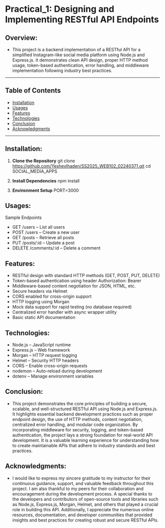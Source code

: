 #  Practical_1: Designing and Implementing RESTful API Endpoints

## Overview:

- This project is a backend implementation of a RESTful API for a simplified Instagram-like social media platform using Node.js and Express.js. It demonstrates clean API design, proper HTTP method usage, token-based authentication, error handling, and middleware implementation following industry best practices.

---

## Table of Contents

- [Installation](#installation)
- [Usages](#usages)
- [Features](#features)
- [Technologies](#technologies)
- [Conclusion](#conclusion)
- [Acknowledgments](#acknowledgments)

---

## Installation:

1. **Clone the Repository**
   git clone <https://github.com/Yesheylhaden/SS2025_WEB102_02240371.git>
   cd SOCIAL_MEDIA_APPS

2. **Install Dependencies**
npm install

3. **Environment Setup**
PORT=3000

## Usages:

Sample Endpoints
- GET /users – List all users
- POST /users – Create a new user
- GET /posts – Retrieve all posts
- PUT /posts/:id – Update a post
- DELETE /comments/:id – Delete a comment

## Features:

- RESTful design with standard HTTP methods (GET, POST, PUT, DELETE)
- Token-based authentication using header Authorization: Bearer <token>
- Middleware-based content negotiation for JSON, HTML, etc.
- Secure headers via Helmet
- CORS enabled for cross-origin support
- HTTP logging using Morgan
- Mock data support for rapid testing (no database required)
- Centralized error handler with async wrapper utility
- Basic static API documentation

## Technologies:

- Node.js – JavaScript runtime
- Express.js – Web framework
- Morgan – HTTP request logging
- Helmet – Security HTTP headers
- CORS – Enable cross-origin requests
- nodemon – Auto-reload during development
- dotenv – Manage environment variables

## Conclusion:

- This project demonstrates the core principles of building a secure, scalable, and well-structured RESTful API using Node.js and Express.js. It highlights essential backend development practices such as proper endpoint design, the use of HTTP methods, content negotiation, centralized error handling, and modular code organization. By incorporating middleware for security, logging, and token-based authentication, the project lays a strong foundation for real-world API development. It is a valuable learning experience for understanding how to create maintainable APIs that adhere to industry standards and best practices.

## Acknowledgments:

- I would like to express my sincere gratitude to my instructor for their continuous guidance, support, and valuable feedback throughout this project. I am also thankful to my peers for their collaboration and encouragement during the development process. A special thanks to the developers and contributors of open-source tools and libraries such as Node.js, Express.js, Morgan, Helmet, and others that played a crucial role in building this API. Additionally, I appreciate the numerous online resources, documentation, and developer communities that provided insights and best practices for creating robust and secure RESTful APIs.